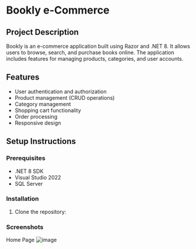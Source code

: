 # Bookly e-Commerce

## Project Description
Bookly is an e-commerce application built using Razor and .NET 8. It allows users to browse, search, and purchase books online. The application includes features for managing products, categories, and user accounts.

## Features
- User authentication and authorization
- Product management (CRUD operations)
- Category management
- Shopping cart functionality
- Order processing
- Responsive design

## Setup Instructions

### Prerequisites
- .NET 8 SDK
- Visual Studio 2022
- SQL Server

### Installation
1. Clone the repository:

### Screenshots
Home Page
![image](https://github.com/user-attachments/assets/1ae5d257-216a-4ecf-8d03-d8d877eae244)

